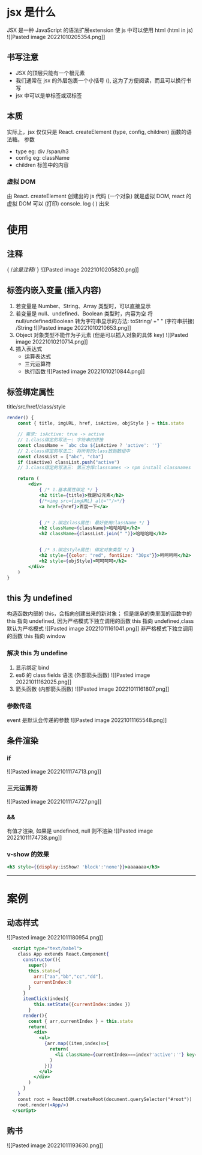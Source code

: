 # jsx 是什么
 JSX 是一种 JavaScript 的语法扩展extension
 使 js 中可以使用 html (html in js)
 ![[Pasted image 20221010205354.png]]
## 书写注意
- JSX 的顶层只能有一个根元素
- 我们通常在 jsx 的外层包裹一个小括号 (), 这为了方便阅读，而且可以换行书写
- jsx 中可以是单标签或双标签

## 本质
实际上，jsx 仅仅只是 React. createElement (type, config, children) 函数的语法糖。
参数
- type  eg: div /span/h3
- config eg: className
- children 标签中的内容
### 虚拟 DOM
由 React. createElement 创建出的 js 代码 (一个对象) 就是虚拟 DOM,
react 的虚拟 DOM 可以 (打印) console. log ( ) 出来
# 使用
## 注释
{ /*这是注释*/ }
![[Pasted image 20221010205820.png]]
## 标签内嵌入变量 (插入内容)
1. 若变量是 Number、String、Array 类型时，可以直接显示
2. 若变量是 null、undefined、Boolean 类型时，内容为空
	将 null/undefined/Boolean 转为字符串显示的方法:  toString/ +" " (字符串拼接) /String ![[Pasted image 20221010210653.png]]
3. Object 对象类型不能作为子元素 (但是可以插入对象的具体 key) ![[Pasted image 20221010210714.png]]
4. 插入表达式 
	- 运算表达式
	- 三元运算符
	- 执行函数
	![[Pasted image 20221010210844.png]]

## 标签绑定属性
title/src/href/class/style 
```jsx
render() {
	const { title, imgURL, href, isActive, objStyle } = this.state

	// 需求: isActive: true -> active
	// 1.class绑定的写法一: 字符串的拼接
	const className = `abc cba ${isActive ? 'active': ''}`
	// 2.class绑定的写法二: 将所有的class放到数组中
	const classList = ["abc", "cba"]
	if (isActive) classList.push("active")
	// 3.class绑定的写法三: 第三方库classnames -> npm install classnames

	return (
		<div>
			{ /* 1.基本属性绑定 */ }
			<h2 title={title}>我是h2元素</h2>
			{/*<img src={imgURL} alt=""/>*/}
			<a href={href}>百度一下</a>


			{ /* 2.绑定class属性: 最好使用className */ }
			<h2 className={className}>哈哈哈哈</h2>
			<h2 className={classList.join(" ")}>哈哈哈哈</h2>


			{ /* 3.绑定style属性: 绑定对象类型 */ }
			<h2 style={{color: "red", fontSize: "30px"}}>呵呵呵呵</h2>
			<h2 style={objStyle}>呵呵呵呵</h2>
		</div>
	)
}

```

## this 为 undefined
构造函数内部的 this，会指向创建出来的新对象；
但是继承的类里面的函数中的 this 指向 undefined, 因为严格模式下独立调用的函数 this 指向 undefined,class 默认为严格模式
![[Pasted image 20221011161041.png]]
非严格模式下独立调用的函数 this 指向 window

### 解决 this 为 undefine
1. 显示绑定 bind
2. es6 的 class fields 语法 (外部箭头函数) ![[Pasted image 20221011162025.png]]
3. 箭头函数 (内部箭头函数)
![[Pasted image 20221011161807.png]]

### 参数传递
event 是默认会传递的参数
![[Pasted image 20221011165548.png]]

## 条件渲染
### if
![[Pasted image 20221011174713.png]]
### 三元运算符
![[Pasted image 20221011174727.png]]
### &&
有值才渲染, 如果是 undefined, null 则不渲染
![[Pasted image 20221011174738.png]]
### v-show 的效果
```jsx
<h3 style={{display:isShow? 'block':'none'}}>aaaaaaa</h3>
```





-----
# 案例
## 动态样式
![[Pasted image 20221011180954.png]]
```jsx
  <script type="text/babel">
    class App extends React.Component{
      constructor(){
        super()
        this.state={
          arr:["aa","bb","cc","dd"],
          currentIndex:0
        }
      }
      itemClick(index){
          this.setState({currentIndex:index })
        }
      render(){
        const { arr,currentIndex } = this.state
        return(
          <div>
            <ul>
              {arr.map((item,index)=>{
                return(
                  <li className={currentIndex===index?'active':''} key={item} onClick={()=>this.itemClick(index)}>{item}</li>
                )
              })}
            </ul>
          </div>
        )
      }
    }
    const root = ReactDOM.createRoot(document.querySelector("#root"))
    root.render(<App/>)
  </script>
```
## 购书
![[Pasted image 20221011193630.png]]

